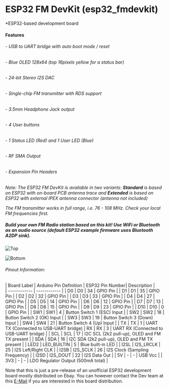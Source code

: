 # ESP32 FM DevKit (esp32_fmdevkit)
*ESP32-based development board

#### Features
###### - USB to UART bridge with auto boot mode / reset
###### - Blue OLED 128x64 (top 16pixels yellow for a status bar) 
###### - 24-bit Stereo I2S DAC
###### - Single-chip FM transmitter with RDS support
###### - 3.5mm Headphone Jack output
###### - 4 User buttons
###### - 1 Status LED (Red) and 1 User LED (Blue)
###### - RF SMA Output
###### - Expansion Pin Headers

*Note: The ESP32 FM DevKit is available in two variants: **Standard** is based on ESP32 with on-board PCB antenna trace and **Extended** is based on ESP32 with external IPEX antenna connector (antenna not included)*

*The FM transmitter works in full range, i.e. 76 - 108 MHz. Check your local FM frequencies first.*

##### Build your own FM Radio station based on this kit! Use WiFi or Bluetooth as an audio source (default ESP32 example firmware uses Bluetooth A2DP sink). 

![Top](https://raw.githubusercontent.com/dragon-engineer/esp32_fmdevkit/master/Hardware/Top.png "Top")

![Bottom](https://raw.githubusercontent.com/dragon-engineer/esp32_fmdevkit/master/Hardware/Bottom.png "Bottom")

###### Pinout Information:

|  Board Label | Arduino Pin Definition | ESP32 Pin Number|  Description |  
| ------------ | ------------ |
| D0 | D0 | 34 | GPIO Pin |
| D1 | D1 | 35 | GPIO Pin |
| D2 | D2 | 32 | GPIO Pin |
| D3 | D3 | 33 | GPIO Pin |
| D4 | D4 | 27 | GPIO Pin |
| D5 | D5 | 14 | GPIO Pin |
| D6 | D6 | 12 | GPIO Pin |
| D7 | D7 | 13 | GPIO Pin |
| D8 | D8 | 15 | GPIO Pin |
| D9 | D9 | 23 | GPIO Pin |
| D10 | D10 | 0 | GPIO Pin |
| SW1 | SW1 | 4 | Button Switch 1 (ESC) Input |
| SW2 | SW2 | 18 | Button Switch 2 (OK) Input |
| SW3 | SW3 | 19 | Button Switch 3 (Down) Input |
| SW4 | SW4 | 21 | Button Switch 4 (Up) Input |
| TX | TX | 1 | UART TX (Connected to USB-UART bridge)
| RX | RX | 3 | UART RX (Connected to USB-UART bridge) |
| SCL | SCL | 17 | I2C SCL (2k2 pull-up), OLED and FM TX present |
| SDA | SDA | 16 | I2C SDA (2k2 pull-up), OLED and FM TX present |
| LED2 | LED_BUILTIN | 5 | Blue built-in LED |
| I2SL | I2S_LRCLK | 25 | I2S Left/Right CLK |
| I2SB | I2S_SCLK | 26 | I2S Clock (Sampling Frequency) |
| I2SD | I2S_DOUT | 22 | I2S Data Out |
| 5V | - | - | USB Vcc |
| 3V3 | - | - | LDO Regulator Output (500mA total) |


Note that this is just a pre-release of an unofficial ESP32 development board mostly distributed on Ebay. You can however contact the Dev team at this [E-Mail](mailto:kfeksa2@gmail.com "E-Mail") if you are interested in this board distribution.